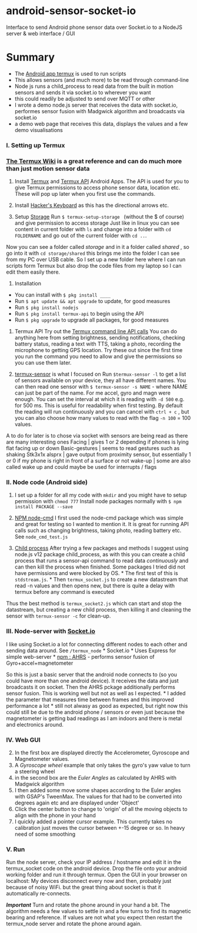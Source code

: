 # android-sensor-socket-io

Interface to send Android phone sensor data over Socket.io to a NodeJS server &amp; web interface / GUI

# Summary

  * The [Android app termux](https://termux.com/) is used to run scripts 
  * This allows sensors (and much more) to be read through command-line 
  * Node js runs a child_process to read data from the built in motion sensors and sends it via socket.io to wherever you want
  * this could readily be adjusted to send over MQTT or other
  * I wrote a demo node.js server that receives the data with socket.io, performes sensor fusion with Madgwick algorithm and broadcasts via socket.io
  * a demo web page that receives this data, displays the values and a few demo visualisations


### I. Setting up Termux

  ### [The Termux Wiki](https://wiki.termux.com/wiki/Main_Page) is a great reference and can do much more than just motion sensor data

  1. Install [Termux](https://play.google.com/store/apps/details?id=com.termux) and [Termux API](https://play.google.com/store/apps/details?id=com.termux.api) Android Apps. The API is used for you to give Termux permissions to access phone sensor data, location etc. These will pop up later when you first use the commands.
  
  1. Install [Hacker's Keyboard](https://play.google.com/store/apps/details?id=org.pocketworkstation.pckeyboard) as this has the directional arrows etc. 

  1. Setup [Storage](https://wiki.termux.com/wiki/Internal_and_external_storage)
  Run `$ termux-setup-storage ` (without the $ of course) and give permission to access storage
  Just like in linux you can see content in current folder with `ls` and change into a folder with `cd FOLDERNAME` and go out of the current folder with `cd ..`.

  Now you can see a folder called *storage* and in it a folder called *shared* , so go into it with `cd storage/shared` this brings me into the folder I can see from my PC over USB cable. So I set up a new folder here where I can run scripts form Termux but also drop the code files from my laptop so I can edit them easily there.

  1. Installation
   * You can install with `$ pkg install ____`
   * Run `$ apt update && apt upgrade` to update, for good measures
   * Run `$ pkg install nodejs` 
   * Run `$ pkg install termux-api` to begin using the API
   * Run `$ pkg upgrade` to upgrade all packages, for good measures

   1. Termux API
   Try out the [Termux command line API calls](https://wiki.termux.com/wiki/Termux:API)
   You can do anything here from setting brightness, sending notifications, checking battery status, reading a text with TTS, taking a photo, recording the microphone to getting GPS location. Try these out since the first time you run the command you need to allow and give the permissions so you can use them later.

   1. [termux-sensor](https://wiki.termux.com/wiki/Termux-sensor) is what I focused on
   Run `$termux-sensor -l` to get a list of sensors available on your device, they all have different names.
   You can then read one sensor with `$ termux-sensor -s NAME` - where NAME can just be part of the name. For me accel, gyro and magn were enough.
   You can set the interval at which it is reading with `-d 500` e.g. for 500 ms. This is useful for readability when first testing.
   By default the reading will run continuously and you can cancel with `ctrl + c` , but you can also choose how many values to read with the flag `-n 100` = 100 values.

   A to do for later is to chose via socket with sensors are being read as there are many interesting ones
   Facing | gives 1 or 2 depending if phones is lying flat facing up or down
   Basic-gestures | seems to read gestures such as shaking
   Stk3x1x alsprx | gave output from proximity sensor, but essentially 1 or 0 if my phone is right in front of a surface or not
   wake-up | some are also called wake up and could maybe be used for interrupts / flags

### II. Node code (Android side)
   
   1. I set up a folder for all my code with `mkdir` and you might have to setup permission with `chmod 777`
   Install node packages normally with `$ npm install PACKAGE --save`

   1. [NPM node-cmd](https://www.npmjs.com/package/node-cmd)
   I first used the node-cmd package which was simple and great for testing so I wanted to mention it. It is great for running API calls such as changing brightness, taking photo, reading battery etc.  
   See `node_cmd_test.js`

   1. [Child process](https://nodejs.org/api/child_process.html)
   After trying a few packages and methods I suggest using node.js v12 package child_process, as with this you can create a child process that runs a sensor-api command to read data *continuously* and can then kill the process when finished. Some packages I tried did not have permissions and were blocked by OS.
    * The first test of this is `stdstream.js`. 
    * Then `termux_socket.js` to create a new datastream that read -n values and then opens new, but there is quite a delay with termux before any command is executed
   
   Thus the best method is `termux_socket2.js` which can start and stop the datastream, but creating a new child process, then killing it and cleaning the sensor with `ternux-sensor -c` for clean-up.

### III. Node-server with [Socket.io](https://www.npmjs.com/package/socket.io)

   I like using Socket.io a lot for connecting different nodes to each other and sending data around.
   See `/termux_node` 
    * Socket.io
    * Uses Express for simple web-server
    * [npm : AHRS](https://www.npmjs.com/package/ahrs) - performs sensor fusion of Gyro+accel+magnetometer

   So this is just a basic server that the android node connects to (so you could have more than one android device). It receives the data and just broadcasts it on socket. Then the AHRS pckage additionally performs sensor fusion. This is working well but not as well as I expected. 
    * I added the parameter that measures time between frames and this improved performance a lot
    * still not alwasy as good as expected, but right now this could still be due to the android phone / sensors or even just because the magnetometer is getting bad readings as I am indoors and there is metal and electronics around.

### IV. Web GUI
   
   2. In the first box are displayed directly the Accelerometer, Gyroscope and Magnetometer values.
   2. A *Gyroscope wheel* example that only takes the gyro's yaw value to turn a steering wheel
   2. in the second box are the *Euler Angles* as calculated by AHRS with Madgwick algorithm
   2. I then added some move some shapes according to the Euler angles with GSAP's TweenMax. The values for that had to be converted into degrees again etc and are displayed under 'Object'
   2. Click the center button to change to 'origin' of all the moving objects to align with the phone in your hand
   2. I quickly added a pointer cursor example. This currently takes no calibration just moves the cursor between +-15 degree or so. In heavy need of some smoothing

### V. Run
   
   Run the node server, check your IP address / hostname and edit it in the termux_socket code on the android device. Drop the file onto your android working folder and run it through termux. 
   Open the GUI in your browser on localhost:
   My devices disconnect every now and then, probably just because of noisy WiFi. but the great thing about socket is that it automatically re-connects.

   ***Important***
   Turn and rotate the phone around in your hand a bit. The algorithm needs a few values to settle in and a few turns to find its magnetic bearing and reference. If values are not what you expect then restart the termux_node server and rotate the phone around again.








